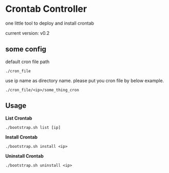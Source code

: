 # Crontab Controller

one little tool to deploy and install crontab

current version: v0.2

## some config

default cron file path

``./cron_file``

use ip name as directory name.
please put you cron file by below example.

``./cron_file/<ip>/some_thing_cron``

## Usage

**List Crontab**

``./bootstrap.sh list [ip]``

**Install Crontab**

``./bootstrap.sh install <ip>``

**Uninstall Crontab**

``./bootstrap.sh uninstall <ip>``
